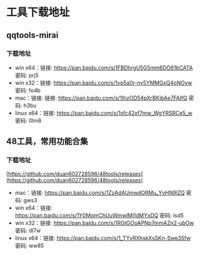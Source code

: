 # 工具下载地址

## qqtools-mirai

### 下载地址

* win x64：链接: https://pan.baidu.com/s/1FBDhrgU5G5mm6DO61bCATA  密码: prj5
* win x32：链接: https://pan.baidu.com/s/1vp5a0r-ny5YMMGxQ4oNOyw  密码: fo4b
* mac：链接: 链接: https://pan.baidu.com/s/1IhzOD54pXrBKibAe7FAIfQ  密码: h3bu
* linux x64：链接: https://pan.baidu.com/s/1sfc42xf7mw_WgYRSRCe5_w  密码: 0lm8

## 48工具，常用功能合集

### 下载地址
[https://github.com/duan602728596/48tools/releases](https://github.com/duan602728596/48tools/releases)
* mac：链接: https://pan.baidu.com/s/1ZzAdAUmwdORMu_YvHN9lZQ  密码: gws3
* win x64：链接: https://pan.baidu.com/s/1Y0MqmChUuWmwlMi1dMYxDQ  密码: lsd5
* win x32：链接: https://pan.baidu.com/s/1RGtGOoAPNp7mmAZn2-ubOw  密码: dl7w
* linux x64：链接: https://pan.baidu.com/s/1_TYvRXhskXsSKn-Swe35fw  密码: ww85
